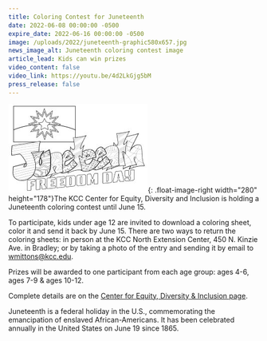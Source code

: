 ```yaml
---
title: Coloring Contest for Juneteenth
date: 2022-06-08 00:00:00 -0500
expire_date: 2022-06-16 00:00:00 -0500
image: /uploads/2022/juneteenth-graphic580x657.jpg
news_image_alt: Juneteenth coloring contest image
article_lead: Kids can win prizes
video_content: false
video_link: https://youtu.be/4d2LkGjg5bM
press_release: false
---
```

![](/uploads/2022/juneteenth-coloring-graphic280x178.jpg){: .float-image-right width="280" height="178"}The KCC Center for Equity, Diversity and Inclusion is holding a Juneteenth coloring contest until June 15.

To participate, kids under age 12 are invited to download a coloring sheet, color it and send it back by June 15. There are two ways to return the coloring sheets: in person at the KCC North Extension Center, 450 N. Kinzie Ave. in Bradley; or by taking a photo of the entry and sending it by email to [wmittons@kcc.edu](mailto:wmittons@kcc.edu).

Prizes will be awarded to one participant from each age group: ages 4-6, ages 7-9 & ages 10-12.&nbsp;

Complete details are on the [Center for Equity, Diversity & Inclusion page](https://www.kcc.edu/student-resources/edi/).&nbsp;

Juneteenth is a federal holiday in the U.S., commemorating the emancipation of enslaved African-Americans. It has been celebrated annually in the United States on June 19 since 1865.
